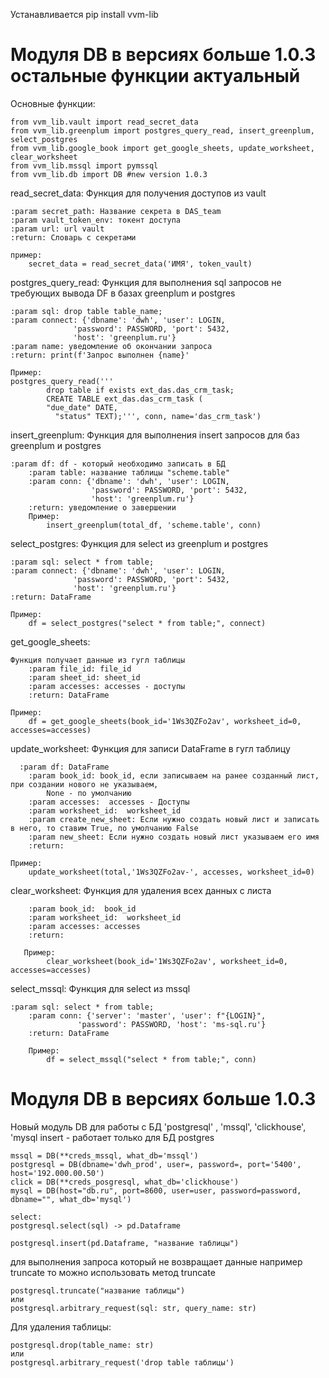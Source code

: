 Устанавливается
pip install vvm-lib

# Модуля DB в версиях больше 1.0.3 остальные функции актуальный
Основные функции:
```
from vvm_lib.vault import read_secret_data
from vvm_lib.greenplum import postgres_query_read, insert_greenplum, select_postgres
from vvm_lib.google_book import get_google_sheets, update_worksheet, clear_worksheet
from vvm_lib.mssql import pymssql
from vvm_lib.db import DB #new version 1.0.3
```

read_secret_data:
 Функция для получения доступов из vault

    :param secret_path: Название секрета в DAS_team
    :param vault_token_env: токент доступа
    :param url: url vault
    :return: Словарь с секретами
 
    пример:
        secret_data = read_secret_data('ИМЯ', token_vault)


postgres_query_read:
    Функция для выполнения sql запросов не требующих вывода DF в базах greenplum и postgres

    :param sql: drop table table_name;
    :param connect: {'dbname': 'dwh', 'user': LOGIN,
                  'password': PASSWORD, 'port': 5432,
                  'host': 'greenplum.ru'}
    :param name: уведомление об окончании запроса
    :return: print(f'Запрос выполнен {name}'
 
    Пример:
    postgres_query_read('''
            drop table if exists ext_das.das_crm_task;
            CREATE TABLE ext_das.das_crm_task (
            "due_date" DATE,
              "status" TEXT);''', conn, name='das_crm_task')


insert_greenplum:
  Функция для выполнения insert запросов для баз greenplum и postgres
   
```
:param df: df - который необходимо записать в БД
    :param table: название таблицы "scheme.table"
    :param conn: {'dbname': 'dwh', 'user': LOGIN,
                  'password': PASSWORD, 'port': 5432,
                  'host': 'greenplum.ru'}
    :return: уведомление о завершении
    Пример:
        insert_greenplum(total_df, 'scheme.table', conn)
```
select_postgres:
 Функция для select из greenplum и postgres

    :param sql: select * from table;
    :param connect: {'dbname': 'dwh', 'user': LOGIN,
                  'password': PASSWORD, 'port': 5432,
                  'host': 'greenplum.ru'}
    :return: DataFrame
 
    Пример:
        df = select_postgres("select * from table;", connect)


get_google_sheets:

```
Функция получает данные из гугл таблицы
    :param file_id: file_id
    :param sheet_id: sheet_id
    :param accesses: accesses - доступы
    :return: DataFrame
 ```
    Пример:
        df = get_google_sheets(book_id='1Ws3QZFo2av', worksheet_id=0, accesses=accesses)


update_worksheet:
 Функция для записи DataFrame в гугл таблицу
 
```
  :param df: DataFrame
    :param book_id: book_id, если записываем на ранее созданный лист, при создании нового не указываем,
        None - по умолчанию
    :param accesses:  accesses - Доступы
    :param worksheet_id:  worksheet_id
    :param create_new_sheet: Если нужно создать новый лист и записать в него, то ставим True, по умолчанию False
    :param new_sheet: Если нужно создать новый лист указываем его имя
    :return:
 ```
    Пример:
        update_worksheet(total,'1Ws3QZFo2av-', accesses, worksheet_id=0)

clear_worksheet:
  Функция для удаления всех данных с листа
 

```
    :param book_id:  book_id
    :param worksheet_id:  worksheet_id
    :param accesses: accesses
    :return:
 
   Пример:
        clear_worksheet(book_id='1Ws3QZFo2av', worksheet_id=0, accesses=accesses)
```
select_mssql:
 Функция для select из mssql
    
```
:param sql: select * from table;
    :param conn: {'server': 'master', 'user': f"{LOGIN}",
               'password': PASSWORD, 'host': 'ms-sql.ru'}
    :return: DataFrame
 
    Пример:
        df = select_mssql("select * from table;", conn)
```
# Модуля DB в версиях больше 1.0.3

Новый модуль DB для работы с БД 'postgresql' , 'mssql', 'clickhouse', 'mysql
insert - работает только для БД postgres
```
mssql = DB(**creds_mssql, what_db='mssql')
postgresql = DB(dbname='dwh_prod', user=, password=, port='5400', host='192.000.00.50')
click = DB(**creds_posgresql, what_db='clickhouse')
mysql = DB(host="db.ru", port=8600, user=user, password=password, dbname="", what_db='mysql')

select:
postgresql.select(sql) -> pd.Dataframe

postgresql.insert(pd.Dataframe, "название таблицы")

```
для выполнения запроса который не возвращает данные например truncate то можно использовать метод truncate
```
postgresql.truncate("название таблицы") 
или
postgresql.arbitrary_request(sql: str, query_name: str)
```
Для удаления таблицы:
```
postgresql.drop(table_name: str)
или
postgresql.arbitrary_request('drop table таблицы')